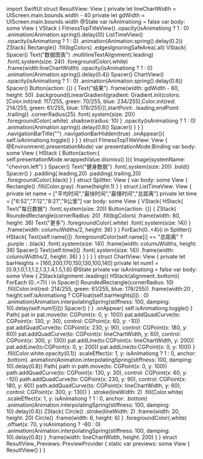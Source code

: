 import SwiftUI
struct ResultView: View {
    private let lineChartWidth = UIScreen.main.bounds.width - 40
    private let gdWidth = UIScreen.main.bounds.width
    @State var isAnimationg = false
    var body: some View {
        VStack {
            FitnessTopTitleView()
                .opacity(isAnimationg ? 1 : 0)
                .animation(Animation.spring().delay(0))
            ListTimeView()
                .opacity(isAnimationg ? 1 : 0)
                .animation(Animation.spring().delay(0.2))
            ZStack{
                Rectangle()
                    .fill(bgColors)
                    .edgesIgnoringSafeArea(.all)
                VStack{
                    Spacer()
                    Text("数据图表")
                        .multilineTextAlignment(.leading)
                        .font(.system(size: 24))
                        .foregroundColor(.white)
                        .frame(width:lineChartWidth)
                        .opacity(isAnimationg ? 1 : 0)
                        .animation(Animation.spring().delay(0.4))
                    Spacer()
                    ChartView()
                        .opacity(isAnimationg ? 1 : 0)
                        .animation(Animation.spring().delay(0.6))
                    Spacer()
                    Button(action: {}) {
                        Text("结果")
                            .frame(width: gdWidth - 80, height: 50)
                            .background(LinearGradient(gradient: Gradient.init(colors: [Color.init(red: 117/255, green: 70/255, blue: 234/255),Color.init(red: 214/255, green: 61/255, blue: 178/255)]),startPoint: .leading,endPoint: .trailing))
                            .cornerRadius(25)
                            .font(.system(size: 20))
                            .foregroundColor(.white)
                            .shadow(radius: 10)
                    }
                    .opacity(isAnimationg ? 1 : 0)
                    .animation(Animation.spring().delay(0.8))
                    Spacer()
                }
            }
        }
        .navigationBarTitle("")
        .navigationBarHidden(true)
        .onAppear(){
            self.isAnimationg.toggle()
        }
    }
}
struct FitnessTopTitleView: View {
    @Environment(\.presentationMode) var presentationMode:Binding<PresentationMode>
    var body: some View {
        HStack {
            Button(action:{
                self.presentationMode.wrappedValue.dismiss()
            }){
                Image(systemName: "chevron.left")
            }
            Spacer()
            Text("健身数据")
                .font(.system(size: 20))
                .bold()
            Spacer()
        }
        .padding(.leading,20)
        .padding(.trailing,20)
        .foregroundColor(.black)
    }
}
struct Splitter: View {
    var body: some View {
        Rectangle()
            .fill(Color.gray)
            .frame(height:1)
    }
}
struct ListTimeView: View {
    private let name = ["平均时间","最快时间","最慢时间","总距离"]
    private let time = ["6:52","7:12","8:21","9公里"]
    var body: some View {
        VStack{
            HStack{
                Text("每日数据")
                    .font(.system(size: 20))
                Button(action: {}) {
                    ZStack{
                        RoundedRectangle(cornerRadius: 20)
                            .fill(bgColors)
                            .frame(width: 80, height: 36)
                        Text("更多")
                            .foregroundColor(.white)
                            .font(.system(size: 14))
                    }
                    .frame(width: columuWidths/2, height: 36)
                }
            }
            ForEach(0..<4){i in
                Splitter()
                HStack{
                    Text(self.name[i])
                        .foregroundColor(self.name[i] == "总距离" ? .purple : .black)
                        .font(.system(size: 14))
                        .frame(width: columuWidths, height: 36)
                    Spacer()
                    Text(self.time[i])
                        .font(.system(size: 14))
                        .frame(width: columuWidths/2, height: 36)
                }
            }
        }
    }
}
struct ChartView: View {
    private let barHeights = [160,200,170,150,130,100,140]
    private let num1 = [0.9,1.0,1.1,1.2,1.3,1.4,1.5,1.6]
    @State private var isAnimationg = false
    var body: some View {
        ZStack(alignment:.leading){
            HStack(alignment:.bottom){
                ForEach (0..<7){ i in
                    Spacer()
                    RoundedRectangle(cornerRadius: 10)
                        .fill(Color.init(red: 214/255, green: 61/255, blue: 178/255))
                        .frame(width:20 , height:self.isAnimationg ? CGFloat(self.barHeights[i]) : 0)
                        .animation(Animation.interpolatingSpring(stiffness: 100, damping: 10).delay(self.num1[i]))
                    Spacer()
                }
            }
            .onAppear{
                self.isAnimationg.toggle()
            }
            Path{ pat in
                pat.move(to: CGPoint(x: 0, y: 100))
                pat.addQuadCurve(to: CGPoint(x: 130, y: 30), control: CGPoint(x: 60, y: -10))
                pat.addQuadCurve(to: CGPoint(x: 230, y: 90), control: CGPoint(x: 180, y: 60))
                pat.addQuadCurve(to: CGPoint(x: lineChartWidth, y: 60), control: CGPoint(x: 300, y: 130))
                pat.addLine(to:CGPoint(x: lineChartWidth, y: 200))
                pat.addLine(to:CGPoint(x: 0, y: 200))
                pat.addLine(to:CGPoint(x: 0, y: 100))
            }
            .fill(Color.white.opacity(0.1))
            .scaleEffect(x: 1, y: isAnimationg ? 1 : 0, anchor: .bottom)
            .animation(Animation.interpolatingSpring(stiffness: 100, damping: 10).delay(0.8))
            Path{ path in
                path.move(to: CGPoint(x: 0, y: 100))
                path.addQuadCurve(to: CGPoint(x: 130, y: 30), control: CGPoint(x: 60, y: -10))
                path.addQuadCurve(to: CGPoint(x: 230, y: 90), control: CGPoint(x: 180, y: 60))
                path.addQuadCurve(to: CGPoint(x: lineChartWidth, y: 60), control: CGPoint(x: 300, y: 130))
            }
            .stroke(lineWidth: 2)
            .fill(Color.white)
            .scaleEffect(x: 1, y: isAnimationg ? 1 : 0, anchor: .bottom)
            .animation(Animation.interpolatingSpring(stiffness: 100, damping: 10).delay(0.8))
            ZStack{
                Circle()
                    .stroke(lineWidth: 2)
                    .frame(width: 20, height: 20)
                Circle()
                    .frame(width: 6, height: 6)
            }
            .foregroundColor(.white)
            .offset(x: 70, y:isAnimationg ? -80 : 0)
            .animation(Animation.interpolatingSpring(stiffness: 100, damping: 10).delay(0.8))
        }
        .frame(width: lineChartWidth, height: 200)
    }
}
struct ResultView_Previews: PreviewProvider {
    static var previews: some View {
        ResultView()
    }
}

